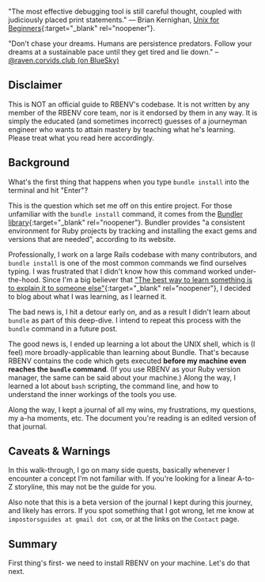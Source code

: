 "The most effective debugging tool is still careful thought, coupled with judiciously placed print statements." — Brian Kernighan, [<u>Unix for Beginners</u>](https://web.archive.org/web/20220122011437/https://wolfram.schneider.org/bsd/7thEdManVol2/beginners/beginners.pdf){:target="_blank" rel="noopener"}.

"Don't chase your dreams. Humans are persistence predators. Follow your dreams at a sustainable pace until they get tired and lie down." – [@raven.corvids.club (on BlueSky)](https://bsky.app/profile/raven.corvids.club/post/3k4rcbonfkq2u)

## Disclaimer

This is NOT an official guide to RBENV's codebase. It is not written by any member of the RBENV core team, nor is it endorsed by them in any way. It is simply the educated (and sometimes incorrect) guesses of a journeyman engineer who wants to attain mastery by teaching what he's learning.  Please treat what you read here accordingly.

## Background

What's the first thing that happens when you type `bundle install` into the terminal and hit "Enter"?

This is the question which set me off on this entire project. For those unfamiliar with the `bundle install` command, it comes from the [Bundler library](https://bundler.io/){:target="_blank" rel="noopener"}.  Bundler provides "a consistent environment for Ruby projects by tracking and installing the exact gems and versions that are needed", according to its website.  

Professionally, I work on a large Rails codebase with many contributors, and `bundle install` is one of the most common commands we find ourselves typing.  I was frustrated that I didn't know how this command worked under-the-hood.  Since I'm a big believer that ["The best way to learn something is to explain it to someone else"](https://ideas.time.com/2011/11/30/the-protege-effect/){:target="_blank" rel="noopener"}, I decided to blog about what I was learning, as I learned it.

The bad news is, I hit a detour early on, and as a result I didn't learn about `bundle` as part of this deep-dive.  I intend to repeat this process with the `bundle` command in a future post.

The good news is, I ended up learning a lot about the UNIX shell, which is (I feel) more broadly-applicable than learning about Bundle.  That's because RBENV contains the code which gets executed **before my machine even reaches the `bundle` command**.  (If you use RBENV as your Ruby version manager, the same can be said about your machine.)  Along the way, I learned a lot about `bash` scripting, the command line, and how to understand the inner workings of the tools you use.

Along the way, I kept a journal of all my wins, my frustrations, my questions, my a-ha moments, etc.  The document you're reading is an edited version of that journal.

## Caveats & Warnings

In this walk-through, I go on many side quests, basically whenever I encounter a concept I'm not familiar with. If you're looking for a linear A-to-Z storyline, this may not be the guide for you.

Also note that this is a beta version of the journal I kept during this journey, and likely has errors.  If you spot something that I got wrong, let me know at `impostorsguides at gmail dot com`, or at the links on the `Contact` page.

## Summary

First thing's first- we need to install RBENV on your machine.  Let's do that next.